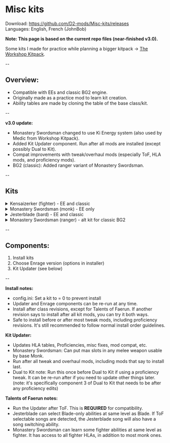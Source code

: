 # Misc kits

Download: https://github.com/D2-mods/Misc-kits/releases  
Languages: English, French (JohnBob)

**Note: This page is based on the current repo files (near-finished v3.0).**

Some kits I made for practice while planning a bigger kitpack -> [The Workshop Kitpack](https://github.com/D2-mods/The-Workshop-Kitpack).

--

Overview:
-
- Compatible with EEs and classic BG2 engine.
- Originally made as a practice mod to learn kit creation.
- Ability tables are made by cloning the table of the base class/kit.

--

**v3.0 update:**
- Monastery Swordsman changed to use Ki Energy system (also used by Medic from Workshop Kitpack).
- Added Kit Updater component. Run after all mods are installed (except possibly Dual to Kit).
- Compat improvements with tweak/overhaul mods (especially ToF, HLA mods, and proficiency mods).
- BG2 (classic): Added ranger variant of Monastery Swordsman.

--

Kits
-
<details>
  <summary>Kensaizerker (fighter) - EE and classic</summary>
  
---

KENSAIZERKER: A variant of the kensai, or "sword saint", this warrior is in tune with <PRO_HISHER> animalistic side and, during combat, can achieve an ecstatic state of mind that will enable <PRO_HIMHER> to fight longer, harder, and more savagely than any person has a right to.

Advantages:
- +2 bonus to Armor Class.
- +1 to attack and damage rolls every 3 levels.
- -1 bonus to Speed Factor every 4 levels.
- May use the Enrage ability. Gains one use at level 1 and an additional use every 4 levels thereafter.

ENRAGE: For 1 turn, the character gains a +2 bonus to attack and damage rolls, a +2 bonus to Armor Class, and immunity to charm, confusion, fear, feeblemind, hold, imprisonment, level drain, maze, stun, and sleep. The character also gains 15 temporary Hit Points which are taken away at the end of the berserk spree, possibly knocking <PRO_HIMHER> unconscious.

Disadvantages:
- Becomes winded after berserking: -2 penalty to attack rolls, damage, and Armor Class.
- May not wear any armor.
- May not use missile weapons.
- May not wear gauntlets or bracers.
- Alignment restricted to any non-lawful.

---
  
</details>

<details>
  <summary>Monastery Swordsman (monk) - EE only</summary>
  
---

MONASTERY SWORDSMAN: Monks are warriors who pursue perfection through contemplation as well as action. Among them are a subset that have been specially trained to be one with their favored weapons. This Monk's best known feat is the ability to sever an opponent with a single strike.

Advantages:
- May achieve Grand Mastery (five slots) in any melee weapon available to Monks.
- May place 2 slots in Single Weapon Style and 3 slots in Two-Weapon Style.
- +1 to attack and damage rolls at 3rd level and an additional +1 bonus every 5 levels thereafter.
- Gains Ki Energy, which is used to activate kit abilities. Gains +1 per level to maximum Ki Energy, up to level 20.
- Ki Regen: The character passively regains +1 Ki Energy every 5 rounds.
- 3rd level: May use the Element—Fire ability. Requires 3 Ki Energy.

ELEMENT—FIRE: For 4 rounds, each successful melee attack deals an extra 2d6 fire damage.

- 5th level: May use the Element—Wind ability. Requires 3 Ki Energy.

ELEMENT—WIND: For 4 rounds, each successful melee attack deals an extra 2d6 slashing damage.

- 7th level: May use the Element—Moon ability. Requires 3 Ki Energy.

ELEMENT—MOON: For 4 rounds, each successful melee attack deals an extra 2d6 magic damage.

- 13th level: May use the Sever ability. Requires 6 Ki Energy.

SEVER: A single deadly strike. The next successful attack within 2 rounds forces the target to make a save vs. Death at -2 or die. An opponent that survives the attack still suffers 5d6 slashing damage.

Disadvantages:
- Unarmed attacks do not gain extra Attacks Per Round bonuses.
- May not use the Stunning Blow ability.
- May not use the Quivering Palm ability.
- May not use slings or darts.

---

</details>

<details>
  <summary>Jesterblade (bard) - EE and classic</summary>
  
---

JESTERBLADE: The Jesterblade is well versed in the arts of ridicule and hilarity, and uses <PRO_HISHER> abilities to confuse enemies, cavorting madly during combat. Do not mistake <PRO_HIMHER> for a true fool, however. This bard is an expert fighter and adventurer, whose fighting style is lethally dangerous.

Advantages:
- The Jesterblade's song confuses enemies within 30 feet unless they save vs. Spell at a +2 bonus. The bonus lowers to +1 at level 5, +0 at level 10, -1 at level 15, and -2 at level 20.
- May place 3 slots in Two-Weapon Style.
- May use the Offensive Spin and Defensive Spin abilities once per day. Gains one use each at level 1 and an additional use each every 4 levels thereafter.

OFFENSIVE SPIN: During the next 4 rounds, the character gains a +2 bonus to attack and damage rolls, an extra attack per round, doubled movement rate, and all attacks deal maximum damage for the duration. Offensive Spin may not be used in conjunction with the Haste or Improved Haste spells.

DEFENSIVE SPIN: During the next 4 rounds, the character is rooted to the spot and gains a +1 bonus to Armor Class per level, up to a maximum of +10.
  
Disadvantages:
- Bard Song does not gain additional effects at higher levels.
- Only has one half the normal Lore value.
- Only has one half the normal Pick Pockets skill.

---
  
</details>

<details>
  <summary>Monastery Swordsman (ranger) - alt kit for classic BG2</summary>
  
---

MONASTERY SWORDSMAN: These finely skilled warriors channel a subtle energy, called ki, to perform amazing feats. Their best known feat is the ability to sever an opponent with a single strike.

Advantages:
-  Gains all passive bonuses of the monk class, except for improved fist attacks.
-  May achieve Grand Mastery in any melee weapon that a thief can use.
-  Bonus +1 to hit and +1 to damage at 3rd level and every 5 levels thereafter.
-  3rd level:  May use the Element—Fire ability once per day. Gains additional uses at levels 8 and 20.

ELEMENT—FIRE: For 4 rounds, each successful melee attack deals an extra 2d6 fire damage.

-  6th level:  May use the Element—Wind ability once per day. Gains additional uses at levels 11 and 20.

ELEMENT—WIND: For 4 rounds, each successful melee attack deals an extra 2d6 slashing damage.

-  7th level:  Lay on Hands to heal 2 hit points per level
-  9th level:  May use the Element—Moon ability once per day. Gains additional uses at levels 14 and 20.

ELEMENT—MOON: For 4 rounds, each successful melee attack deals an extra 2d6 magic damage.

-  13th level:  May use the Sever ability once per day. Gains an additional use at level 18.

SEVER: A single deadly strike. The next successful attack within 1 round forces the target to make a save vs. Death at -2 or die. An opponent that survives the attack still suffers 5d6 slashing damage.

Disadvantages:
-  May not use missile weapons
-  May not wear armor or helmets
-  May not wear gauntlets or bracers
-  May not use shields
-  May not use 'charm animal' ability
-  May not cast priest spells
-  Cannot be chaotic alignments

---
  
</details>

--

Components:
-
1. Install kits
2. Choose Enrage version (options in installer)
3. Kit Updater (see below)

--

**Install notes:**
- config.ini: Set a kit to = 0 to prevent install
- Updater and Enrage components can be re-run at any time.
- Install after class revisions, except for Talents of Faerun. If another revision says to install after all kit mods, you can try it both ways.
- Safe to install before or after most tweak mods, including proficiency revisions. It's still recommended to follow normal install order guidelines.

**Kit Updater:**
- Updates HLA tables, Proficiencies, misc fixes, mod compat, etc.
- Monastery Swordsman: Can put max slots in any melee weapon usable by base Monk.
- Run after all tweak and overhaul mods, including mods that say to install last.
- Dual to Kit note: Run this once before Dual to Kit if using a proficiency tweak. It can be re-run after if you need to update other things later. (note: it's specifically component 3 of Dual to Kit that needs to be after any proficiency edits)

**Talents of Faerun notes:**
- Run the Updater after ToF. This is **REQUIRED** for compatibility.
- Jesterblade can select Blade-only abilities at same level as Blade. If ToF selectable songs are detected, the Jesterblade song will also have a song switching ability.
- Monastery Swordsman can learn some fighter abilities at same level as fighter. It has access to all fighter HLAs, in addition to most monk ones.
